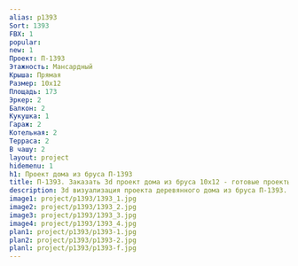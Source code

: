 ```yaml
---
alias: p1393
Sort: 1393
FBX: 1
popular: 
new: 1
Проект: П-1393
Этажность: Мансардный
Крыша: Прямая
Размер: 10х12
Площадь: 173
Эркер: 2
Балкон: 2
Кукушка: 1
Гараж: 2
Котельная: 2
Терраса: 2
В чашу: 2
layout: project
hidemenu: 1
h1: Проект дома из бруса П-1393
title: П-1393. Заказать 3d проект дома из бруса 10х12 - готовые проекты
description: 3d визуализация проекта деревянного дома из бруса П-1393. Площадь 173 м2, размер 10х12. Вы можете внести любые изменения в проект.
image1: project/p1393/1393_1.jpg
image2: project/p1393/1393_2.jpg
image3: project/p1393/1393_3.jpg
image4: project/p1393/1393_4.jpg
plan1: project/p1393/p1393-1.jpg
plan2: project/p1393/p1393-2.jpg
planl: project/p1393/p1393-f.jpg
---
```

